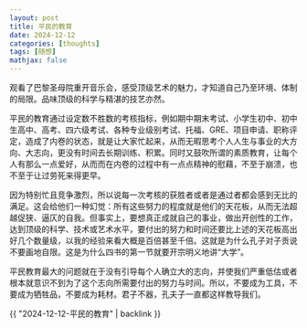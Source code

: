 ```yaml
---
layout: post
title: 平民的教育
date: 2024-12-12
categories: [thoughts]
tags: [随想]
mathjax: false
---
```


观看了巴黎圣母院重开音乐会，感受顶级艺术的魅力，才知道自己乃至环境、体制的局限。品味顶级的科学与精湛的技艺亦然。

平民的教育通过设定数不胜数的考核指标，例如期中期末考试、小学生初中、初中生高中、高考、四六级考试、各种专业级别考试、托福、GRE、项目申请、职称评定，造成了内卷的状态，就是让大家忙起来，从而无暇思考个人人生与事业的大方向、大志向，更没有时间去长期训练、积累。同时又鼓吹所谓的素质教育，让每个人有那么一点爱好，从而而在内卷的过程中有一点点精神的慰藉，不至于崩溃，也不至于让过劳死来得更早。

因为特别忙且竞争激烈，所以说每一次考核的获胜者或者是通过者都会感到无比的满足。这会给他们一种幻觉：所有这些努力的程度就是他们的天花板，从而无法超越促狭、逼仄的自我。但事实上，要想真正成就自己的事业，做出开创性的工作，达到顶级的科学、技术或艺术水平，要付出的努力和时间还要比上述的天花板高出好几个数量级，以我的经验来看大概是百倍甚至千倍。这就是为什么孔子对子贡说不要画地自限。这是为什么四书的第一节就要开宗明义地讲“大学”。

平民教育最大的问题就在于没有引导每个人确立大的志向，并使我们严重低估或者根本就意识不到为了这个志向所需要付出的努力与时间。所以，不要成为工具，不要成为牺牲品，不要成为耗材。君子不器，孔夫子一直都这样教导我们。

{{ "2024-12-12-平民的教育" | backlink }}
